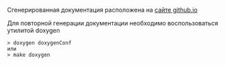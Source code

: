 
Сгенерированная документация расположена на [сайте github.io](https://hashlyschool.github.io/42_containers/docs/html/index.html)

Для повторной генерации документации необходимо воспользоваться утилитой doxygen

	> doxygen doxygenConf
	или
	> make doxygen
